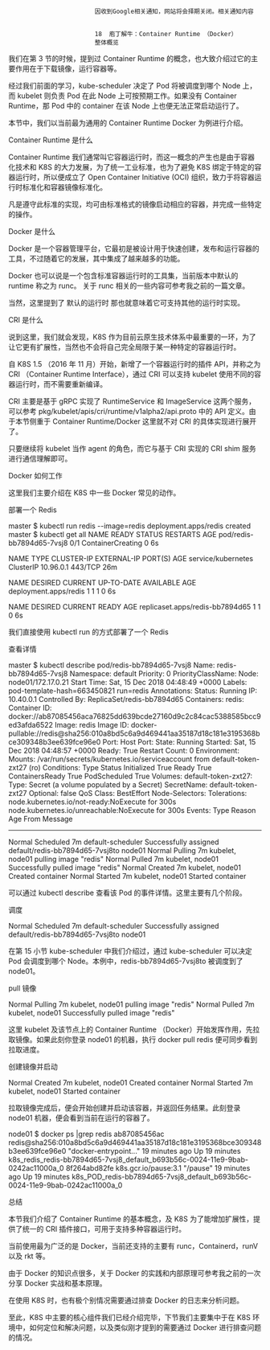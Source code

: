
                            
                            因收到Google相关通知，网站将会择期关闭。相关通知内容
                            
                            
                            18  庖丁解牛：Container Runtime （Docker）
                            整体概览

我们在第 3 节的时候，提到过 Container Runtime 的概念，也大致介绍过它的主要作用在于下载镜像，运行容器等。

经过我们前面的学习，kube-scheduler 决定了 Pod 将被调度到哪个 Node 上，而 kubelet 则负责 Pod 在此 Node 上可按预期工作。如果没有 Container Runtime，那 Pod 中的 container 在该 Node 上也便无法正常启动运行了。

本节中，我们以当前最为通用的 Container Runtime Docker 为例进行介绍。

Container Runtime 是什么

Container Runtime 我们通常叫它容器运行时，而这一概念的产生也是由于容器化技术和 K8S 的大力发展，为了统一工业标准，也为了避免 K8S 绑定于特定的容器运行时，所以便成立了 Open Container Initiative (OCI) 组织，致力于将容器运行时标准化和容器镜像标准化。

凡是遵守此标准的实现，均可由标准格式的镜像启动相应的容器，并完成一些特定的操作。

Docker 是什么

Docker 是一个容器管理平台，它最初是被设计用于快速创建，发布和运行容器的工具，不过随着它的发展，其中集成了越来越多的功能。

Docker 也可以说是一个包含标准容器运行时的工具集，当前版本中默认的 runtime 称之为 runc。 关于 runc 相关的一些内容可参考我之前的一篇文章。

当然，这里提到了 默认的运行时 那也就意味着它可支持其他的运行时实现。

CRI 是什么

说到这里，我们就会发现，K8S 作为目前云原生技术体系中最重要的一环，为了让它更有扩展性，当然也不会将自己完全局限于某一种特定的容器运行时。

自 K8S 1.5 （2016 年 11 月）开始，新增了一个容器运行时的插件 API，并称之为 CRI （Container Runtime Interface），通过 CRI 可以支持 kubelet 使用不同的容器运行时，而不需要重新编译。

CRI 主要是基于 gRPC 实现了 RuntimeService 和 ImageService 这两个服务，可以参考 pkg/kubelet/apis/cri/runtime/v1alpha2/api.proto 中的 API 定义。由于本节侧重于 Container Runtime/Docker 这里就不对 CRI 的具体实现进行展开了。

只要继续将 kubelet 当作 agent 的角色，而它与基于 CRI 实现的 CRI shim 服务进行通信理解即可。

Docker 如何工作

这里我们主要介绍在 K8S 中一些 Docker 常见的动作。

部署一个 Redis

master $ kubectl run redis --image=redis
deployment.apps/redis created
master $ kubectl get all
NAME                        READY     STATUS              RESTARTS   AGE
pod/redis-bb7894d65-7vsj8   0/1       ContainerCreating   0          6s

NAME                 TYPE        CLUSTER-IP   EXTERNAL-IP   PORT(S)   AGE
service/kubernetes   ClusterIP   10.96.0.1    <none>        443/TCP   26m

NAME                    DESIRED   CURRENT   UP-TO-DATE   AVAILABLE   AGE
deployment.apps/redis   1         1         1            0           6s

NAME                              DESIRED   CURRENT   READY     AGE
replicaset.apps/redis-bb7894d65   1         1         0         6s


我们直接使用 kubectl run 的方式部署了一个 Redis

查看详情

master $ kubectl describe pod/redis-bb7894d65-7vsj8
Name:               redis-bb7894d65-7vsj8
Namespace:          default
Priority:           0
PriorityClassName:  <none>
Node:               node01/172.17.0.21
Start Time:         Sat, 15 Dec 2018 04:48:49 +0000
Labels:             pod-template-hash=663450821
                    run=redis
Annotations:        <none>
Status:             Running
IP:                 10.40.0.1
Controlled By:      ReplicaSet/redis-bb7894d65
Containers:
  redis:
    Container ID:   docker://ab87085456aca76825dd639bcde27160d9c2c84cac5388585bcc9ed3afda6522
    Image:          redis
    Image ID:       docker-pullable://redis@sha256:010a8bd5c6a9d469441aa35187d18c181e3195368bce309348b3ee639fce96e0
    Port:           <none>
    Host Port:      <none>
    State:          Running
      Started:      Sat, 15 Dec 2018 04:48:57 +0000
    Ready:          True
    Restart Count:  0
    Environment:    <none>
    Mounts:
      /var/run/secrets/kubernetes.io/serviceaccount from default-token-zxt27 (ro)
Conditions:
  Type              Status
  Initialized       True
  Ready             True
  ContainersReady   True
  PodScheduled      True
Volumes:
  default-token-zxt27:
    Type:        Secret (a volume populated by a Secret)
    SecretName:  default-token-zxt27
    Optional:    false
QoS Class:       BestEffort
Node-Selectors:  <none>
Tolerations:     node.kubernetes.io/not-ready:NoExecute for 300s
                 node.kubernetes.io/unreachable:NoExecute for 300s
Events:
  Type    Reason     Age   From               Message
  ----    ------     ----  ----               -------
  Normal  Scheduled  7m    default-scheduler  Successfully assigned default/redis-bb7894d65-7vsj8to node01
  Normal  Pulling    7m    kubelet, node01    pulling image "redis"
  Normal  Pulled     7m    kubelet, node01    Successfully pulled image "redis"
  Normal  Created    7m    kubelet, node01    Created container
  Normal  Started    7m    kubelet, node01    Started container


可以通过 kubectl describe 查看该 Pod 的事件详情。这里主要有几个阶段。

调度

Normal  Scheduled  7m    default-scheduler  Successfully assigned default/redis-bb7894d65-7vsj8to node01


在第 15 小节 kube-scheduler 中我们介绍过，通过 kube-scheduler 可以决定 Pod 会调度到哪个 Node。本例中，redis-bb7894d65-7vsj8to 被调度到了 node01。

pull 镜像

Normal  Pulling    7m    kubelet, node01    pulling image "redis"
Normal  Pulled     7m    kubelet, node01    Successfully pulled image "redis"


这里 kubelet 及该节点上的 Container Runtime （Docker）开始发挥作用，先拉取镜像。如果此刻你登录 node01 的机器，执行 docker pull redis 便可同步看到拉取进度。

创建镜像并启动

Normal  Created    7m    kubelet, node01    Created container
Normal  Started    7m    kubelet, node01    Started container


拉取镜像完成后，便会开始创建并启动该容器，并返回任务结果。此刻登录 node01 机器，便会看到当前在运行的容器了。

node01 $ docker ps |grep redis
ab87085456ac        redis@sha256:010a8bd5c6a9d469441aa35187d18c181e3195368bce309348b3ee639fce96e0  "docker-entrypoint..."   19 minutes ago      Up 19 minutes                           k8s_redis_redis-bb7894d65-7vsj8_default_b693b56c-0024-11e9-9bab-0242ac11000a_0
8f264abd82fe        k8s.gcr.io/pause:3.1  "/pause"                 19 minutes ago      Up 19 minutes                           k8s_POD_redis-bb7894d65-7vsj8_default_b693b56c-0024-11e9-9bab-0242ac11000a_0


总结

本节我们介绍了 Container Runtime 的基本概念，及 K8S 为了能增加扩展性，提供了统一的 CRI 插件接口，可用于支持多种容器运行时。

当前使用最为广泛的是 Docker，当前还支持的主要有 runc，Containerd，runV 以及 rkt 等。

由于 Docker 的知识点很多，关于 Docker 的实践和内部原理可参考我之前的一次分享 Docker 实战和基本原理。

在使用 K8S 时，也有极个别情况需要通过排查 Docker 的日志来分析问题。

至此，K8S 中主要的核心组件我们已经介绍完毕，下节我们主要集中于在 K8S 环境中，如何定位和解决问题，以及类似刚才提到的需要通过 Docker 进行排查问题的情况。

                        
                        
                            